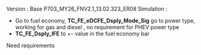 Version : Base P703_MY26_FNV2.1_13.02.323_ER08
Simulation : 
- Go to fuel economy,  **TC_FE_eDCFE_Dsply_Mode_Sig** go to power type, working for gas and diesel , no requirement for PHEV power type
- **TC_FE_Dsply_IFE** to +- value in the fuel economy bar

Need requirements